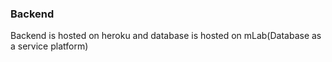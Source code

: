 ### Backend
Backend is hosted on heroku and database is hosted on mLab(Database as a service platform)
